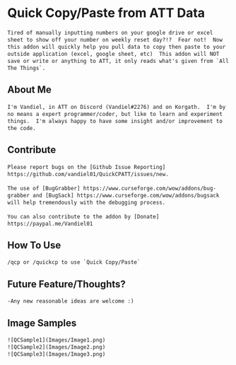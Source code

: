 # Quick Copy/Paste from ATT Data
	Tired of manually inputting numbers on your google drive or excel sheet to show off your number on weekly reset day?!?  Fear not!  Now this addon will quickly help you pull data to copy then paste to your outside application (excel, google sheet, etc)  This addon will NOT save or write or anything to ATT, it only reads what's given from `All The Things`.

## About Me
	I'm Vandiel, in ATT on Discord (Vandiel#2276) and on Korgath.  I'm by no means a expert programmer/coder, but like to learn and experiment things.  I'm always happy to have some insight and/or improvement to the code.

## Contribute
	Please report bugs on the [Github Issue Reporting] https://github.com/vandiel01/QuickCPATT/issues/new.

	The use of [BugGrabber] https://www.curseforge.com/wow/addons/bug-grabber and [BugSack] https://www.curseforge.com/wow/addons/bugsack will help tremendously with the debugging process.

	You can also contribute to the addon by [Donate] https://paypal.me/Vandiel01

## How To Use
	/qcp or /quickcp to use `Quick Copy/Paste`

## Future Feature/Thoughts?
	-Any new reasonable ideas are welcome :)

## Image Samples
	![QCSample1](Images/Image1.png)
	![QCSample2](Images/Image2.png)
	![QCSample3](Images/Image3.png)